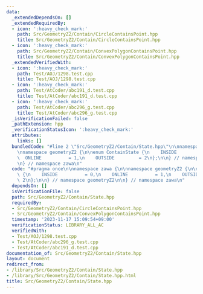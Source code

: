 ```yaml
---
data:
  _extendedDependsOn: []
  _extendedRequiredBy:
  - icon: ':heavy_check_mark:'
    path: Src/GeometryZ2/Contain/CircleContainsPoint.hpp
    title: Src/GeometryZ2/Contain/CircleContainsPoint.hpp
  - icon: ':heavy_check_mark:'
    path: Src/GeometryZ2/Contain/ConvexPolygonContainsPoint.hpp
    title: Src/GeometryZ2/Contain/ConvexPolygonContainsPoint.hpp
  _extendedVerifiedWith:
  - icon: ':heavy_check_mark:'
    path: Test/AOJ/1298.test.cpp
    title: Test/AOJ/1298.test.cpp
  - icon: ':heavy_check_mark:'
    path: Test/AtCoder/abc191_d.test.cpp
    title: Test/AtCoder/abc191_d.test.cpp
  - icon: ':heavy_check_mark:'
    path: Test/AtCoder/abc296_g.test.cpp
    title: Test/AtCoder/abc296_g.test.cpp
  _isVerificationFailed: false
  _pathExtension: hpp
  _verificationStatusIcon: ':heavy_check_mark:'
  attributes:
    links: []
  bundledCode: "#line 2 \"Src/GeometryZ2/Contain/State.hpp\"\n\nnamespace zawa {\n\
    \nnamespace geometryZ2 {\n\nenum ContainState {\n    INSIDE          = 0,\n  \
    \  ONLINE          = 1,\n    OUTSIDE         = 2\n};\n\n} // namespace geometryZ2\n\
    \n} // namespace zawa\n"
  code: "#pragma once\n\nnamespace zawa {\n\nnamespace geometryZ2 {\n\nenum ContainState\
    \ {\n    INSIDE          = 0,\n    ONLINE          = 1,\n    OUTSIDE         =\
    \ 2\n};\n\n} // namespace geometryZ2\n\n} // namespace zawa\n"
  dependsOn: []
  isVerificationFile: false
  path: Src/GeometryZ2/Contain/State.hpp
  requiredBy:
  - Src/GeometryZ2/Contain/CircleContainsPoint.hpp
  - Src/GeometryZ2/Contain/ConvexPolygonContainsPoint.hpp
  timestamp: '2023-11-17 15:09:54+09:00'
  verificationStatus: LIBRARY_ALL_AC
  verifiedWith:
  - Test/AOJ/1298.test.cpp
  - Test/AtCoder/abc296_g.test.cpp
  - Test/AtCoder/abc191_d.test.cpp
documentation_of: Src/GeometryZ2/Contain/State.hpp
layout: document
redirect_from:
- /library/Src/GeometryZ2/Contain/State.hpp
- /library/Src/GeometryZ2/Contain/State.hpp.html
title: Src/GeometryZ2/Contain/State.hpp
---
```

